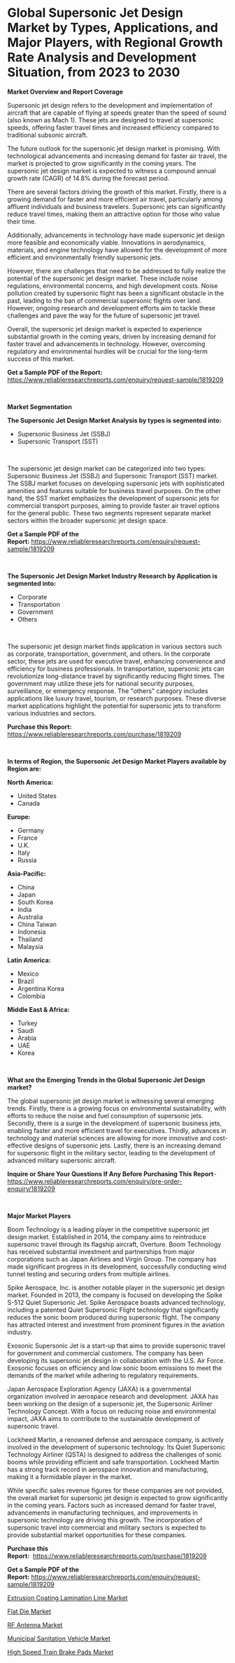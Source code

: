 <p><h1>Global Supersonic Jet Design Market by Types, Applications, and Major Players, with Regional Growth Rate Analysis and Development Situation, from 2023 to 2030</h1></p><p><strong>Market Overview and Report Coverage</strong></p>
<p><p>Supersonic jet design refers to the development and implementation of aircraft that are capable of flying at speeds greater than the speed of sound (also known as Mach 1). These jets are designed to travel at supersonic speeds, offering faster travel times and increased efficiency compared to traditional subsonic aircraft.</p><p>The future outlook for the supersonic jet design market is promising. With technological advancements and increasing demand for faster air travel, the market is projected to grow significantly in the coming years. The supersonic jet design market is expected to witness a compound annual growth rate (CAGR) of 14.8% during the forecast period.</p><p>There are several factors driving the growth of this market. Firstly, there is a growing demand for faster and more efficient air travel, particularly among affluent individuals and business travelers. Supersonic jets can significantly reduce travel times, making them an attractive option for those who value their time.</p><p>Additionally, advancements in technology have made supersonic jet design more feasible and economically viable. Innovations in aerodynamics, materials, and engine technology have allowed for the development of more efficient and environmentally friendly supersonic jets.</p><p>However, there are challenges that need to be addressed to fully realize the potential of the supersonic jet design market. These include noise regulations, environmental concerns, and high development costs. Noise pollution created by supersonic flight has been a significant obstacle in the past, leading to the ban of commercial supersonic flights over land. However, ongoing research and development efforts aim to tackle these challenges and pave the way for the future of supersonic jet travel.</p><p>Overall, the supersonic jet design market is expected to experience substantial growth in the coming years, driven by increasing demand for faster travel and advancements in technology. However, overcoming regulatory and environmental hurdles will be crucial for the long-term success of this market.</p></p>
<p><strong>Get a Sample PDF of the Report:</strong> <a href="https://www.reliableresearchreports.com/enquiry/request-sample/1819209">https://www.reliableresearchreports.com/enquiry/request-sample/1819209</a></p>
<p>&nbsp;</p>
<p><strong>Market Segmentation</strong></p>
<p><strong>The Supersonic Jet Design Market Analysis by types is segmented into:</strong></p>
<p><ul><li>Supersonic Business Jet (SSBJ)</li><li>Supersonic Transport (SST)</li></ul></p>
<p>&nbsp;</p>
<p><p>The supersonic jet design market can be categorized into two types: Supersonic Business Jet (SSBJ) and Supersonic Transport (SST) market. The SSBJ market focuses on developing supersonic jets with sophisticated amenities and features suitable for business travel purposes. On the other hand, the SST market emphasizes the development of supersonic jets for commercial transport purposes, aiming to provide faster air travel options for the general public. These two segments represent separate market sectors within the broader supersonic jet design space.</p></p>
<p><strong>Get a Sample PDF of the Report:</strong>&nbsp;<a href="https://www.reliableresearchreports.com/enquiry/request-sample/1819209">https://www.reliableresearchreports.com/enquiry/request-sample/1819209</a></p>
<p>&nbsp;</p>
<p><strong>The Supersonic Jet Design Market Industry Research by Application is segmented into:</strong></p>
<p><ul><li>Corporate</li><li>Transportation</li><li>Government</li><li>Others</li></ul></p>
<p>&nbsp;</p>
<p><p>The supersonic jet design market finds application in various sectors such as corporate, transportation, government, and others. In the corporate sector, these jets are used for executive travel, enhancing convenience and efficiency for business professionals. In transportation, supersonic jets can revolutionize long-distance travel by significantly reducing flight times. The government may utilize these jets for national security purposes, surveillance, or emergency response. The "others" category includes applications like luxury travel, tourism, or research purposes. These diverse market applications highlight the potential for supersonic jets to transform various industries and sectors.</p></p>
<p><strong>Purchase this Report:</strong>&nbsp; <a href="https://www.reliableresearchreports.com/purchase/1819209">https://www.reliableresearchreports.com/purchase/1819209</a></p>
<p>&nbsp;</p>
<p><strong>In terms of Region, the Supersonic Jet Design Market Players available by Region are:</strong></p>
<p>
    <p> <strong> North America: </strong>
        <ul>
            <li>United States</li>
            <li>Canada</li>
        </ul>
        </p> 
    <p> <strong> Europe: </strong>
        <ul>
            <li>Germany</li>
            <li>France</li>
            <li>U.K.</li>
            <li>Italy</li>
            <li>Russia</li>
        </ul>
        </p> 
    <p> <strong> Asia-Pacific: </strong>
        <ul>
            <li>China</li>
            <li>Japan</li>
            <li>South Korea</li>
            <li>India</li>
            <li>Australia</li>
            <li>China Taiwan</li>
            <li>Indonesia</li>
            <li>Thailand</li>
            <li>Malaysia</li>
        </ul>
        </p> 
    <p> <strong> Latin America: </strong>
        <ul>
            <li>Mexico</li>
            <li>Brazil</li>
            <li>Argentina Korea</li>
            <li>Colombia</li>
        </ul>
        </p> 
    <p> <strong> Middle East & Africa: </strong>
        <ul>
            <li>Turkey</li>
            <li>Saudi</li>
            <li>Arabia</li>
            <li>UAE</li>
            <li>Korea</li>
        </ul>
    </p>
    </p>
<p>&nbsp;</p>
<p><strong>What are the Emerging Trends in the Global Supersonic Jet Design market?</strong></p>
<p><p>The global supersonic jet design market is witnessing several emerging trends. Firstly, there is a growing focus on environmental sustainability, with efforts to reduce the noise and fuel consumption of supersonic jets. Secondly, there is a surge in the development of supersonic business jets, enabling faster and more efficient travel for executives. Thirdly, advances in technology and material sciences are allowing for more innovative and cost-effective designs of supersonic jets. Lastly, there is an increasing demand for supersonic flight in the military sector, leading to the development of advanced military supersonic aircraft.</p></p>
<p><strong>Inquire or Share Your Questions If Any Before Purchasing This Report</strong>- <a href="https://www.reliableresearchreports.com/enquiry/pre-order-enquiry/1819209">https://www.reliableresearchreports.com/enquiry/pre-order-enquiry/1819209</a></p>
<p>&nbsp;</p>
<p><strong>Major Market Players</strong></p>
<p><p>Boom Technology is a leading player in the competitive supersonic jet design market. Established in 2014, the company aims to reintroduce supersonic travel through its flagship aircraft, Overture. Boom Technology has received substantial investment and partnerships from major corporations such as Japan Airlines and Virgin Group. The company has made significant progress in its development, successfully conducting wind tunnel testing and securing orders from multiple airlines.</p><p>Spike Aerospace, Inc. is another notable player in the supersonic jet design market. Founded in 2013, the company is focused on developing the Spike S-512 Quiet Supersonic Jet. Spike Aerospace boasts advanced technology, including a patented Quiet Supersonic Flight technology that significantly reduces the sonic boom produced during supersonic flight. The company has attracted interest and investment from prominent figures in the aviation industry.</p><p>Exosonic Supersonic Jet is a start-up that aims to provide supersonic travel for government and commercial customers. The company has been developing its supersonic jet design in collaboration with the U.S. Air Force. Exosonic focuses on efficiency and low sonic boom emissions to meet the demands of the market while adhering to regulatory requirements.</p><p>Japan Aerospace Exploration Agency (JAXA) is a governmental organization involved in aerospace research and development. JAXA has been working on the design of a supersonic jet, the Supersonic Airliner Technology Concept. With a focus on reducing noise and environmental impact, JAXA aims to contribute to the sustainable development of supersonic travel.</p><p>Lockheed Martin, a renowned defense and aerospace company, is actively involved in the development of supersonic technology. Its Quiet Supersonic Technology Airliner (QSTA) is designed to address the challenges of sonic booms while providing efficient and safe transportation. Lockheed Martin has a strong track record in aerospace innovation and manufacturing, making it a formidable player in the market.</p><p>While specific sales revenue figures for these companies are not provided, the overall market for supersonic jet design is expected to grow significantly in the coming years. Factors such as increased demand for faster travel, advancements in manufacturing techniques, and improvements in supersonic technology are driving this growth. The incorporation of supersonic travel into commercial and military sectors is expected to provide substantial market opportunities for these companies.</p></p>
<p><strong>Purchase this Report:</strong>&nbsp;&nbsp;<a href="https://www.reliableresearchreports.com/purchase/1819209">https://www.reliableresearchreports.com/purchase/1819209</a></p>
<p></p>
<p><strong>Get a Sample PDF of the Report:</strong>&nbsp;<a href="https://www.reliableresearchreports.com/enquiry/request-sample/1819209">https://www.reliableresearchreports.com/enquiry/request-sample/1819209</a></p>
<p><p><a href="https://www.linkedin.com/pulse/extrusion-coating-lamination-line-market-insights-players-gvx5e/">Extrusion Coating Lamination Line Market</a></p><p><a href="https://www.linkedin.com/pulse/decoding-flat-die-market-deep-dive-latest-trends-segmentation-yu4xe/">Flat Die Market</a></p><p><a href="https://medium.com/@ruthmorales25/rf-antenna-market-the-key-to-successful-business-strategy-forecast-till-2030-ba5e4231d106">RF Antenna Market</a></p><p><a href="https://github.com/JameTravis/Market-Research-Report-List-2/blob/main/municipal-sanitation-vehicle-market.md">Municipal Sanitation Vehicle Market</a></p><p><a href="https://github.com/RichRobinson5/Market-Research-Report-List-2/blob/main/high-speed-train-brake-pads-market.md">High Speed Train Brake Pads Market</a></p></p>
